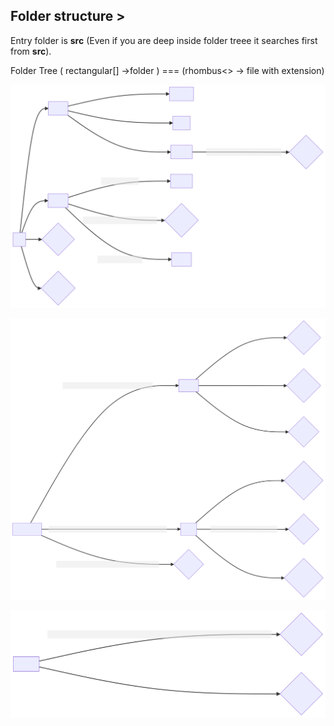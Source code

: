 ## Folder structure >

Entry folder is **src** (Even if you are deep inside folder treee it searches first from **src**).

Folder Tree ( rectangular[] ->folder ) === (rhombus<> -> file with extension)

![enter image description here](https://raw.githubusercontent.com/KlajdiZmalaj/react-boilerplate/main/readmeAssets/mermaid-diagram-20210915152031.svg)

![enter image description here](https://raw.githubusercontent.com/KlajdiZmalaj/react-boilerplate/main/readmeAssets/mermaid-diagram-20210915152038.svg)

![enter image description here](https://raw.githubusercontent.com/KlajdiZmalaj/react-boilerplate/main/readmeAssets/mermaid-diagram-20210915152046.svg)
